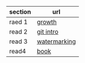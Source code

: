 | section   | url |
|-----------|---------------------|
|raed 1     | [growth](https://elienmagableh.github.io/growth_-mindset/)|
|read 2     | [git intro](https://elienmagableh.github.io/git-intro/)  |
|read 3     |   [watermarking](https://elienmagableh.github.io/git-intro/)  |
|read4      |[book](https://elienmagableh.github.io/reading-note/bookk)           |
